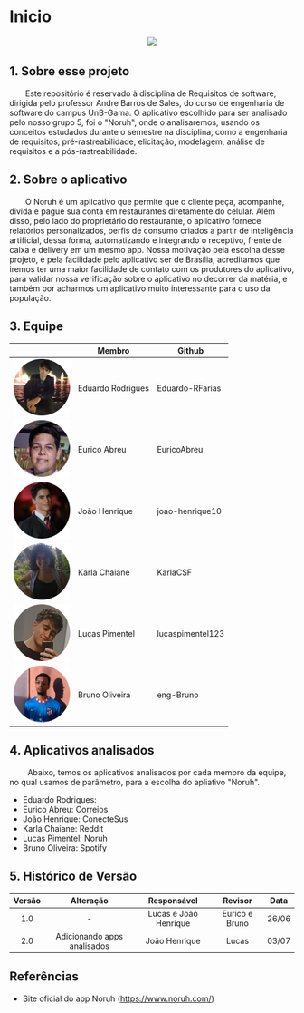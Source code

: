 # Inicio
<center>
<img src="https://pro2-bar-s3-cdn-cf1.myportfolio.com/56f0cc1ab4b47f13da2d4b2db526a715/ccba2e90-a2b5-48e9-a17c-fa3b06a319f8_rw_1920.png?h=338ff6e98a9aaf617ebb0175c79adfe9" width="500">
</center>

## 1. Sobre esse projeto

&emsp;&emsp;Este repositório é reservado à disciplina de Requisitos de software, dirigida pelo professor Andre Barros de Sales, do curso de engenharia de software do campus UnB-Gama. O aplicativo escolhido para ser analisado pelo nosso grupo 5, foi o "Noruh", onde o analisaremos, usando os conceitos estudados durante o semestre na disciplina, como a engenharia de requisitos, pré-rastreabilidade, elicitação, modelagem, análise de requisitos e a pós-rastreabilidade.
  
## 2. Sobre o aplicativo

&emsp;&emsp;O Noruh é um aplicativo que permite que o cliente peça, acompanhe, divida e pague sua conta em restaurantes diretamente do celular. Além disso, pelo lado do proprietário do restaurante, o aplicativo fornece relatórios personalizados, perfis de consumo criados a partir de inteligência artificial, dessa forma, automatizando e integrando o receptivo, frente de caixa e delivery em um mesmo app. Nossa motivação pela escolha desse projeto, é pela facilidade pelo aplicativo ser de Brasília, acreditamos que iremos ter uma maior facilidade de contato com os produtores do aplicativo, para validar nossa verificação sobre o aplicativo no decorrer da matéria, e também por acharmos um aplicativo muito interessante para o uso da população.


## 3. Equipe

<center>

|                                                           | Membro             | Github            |
| --------------------------------------------------------- | ------------------ | ----------------- |
| <img src="./assets/membros/Eduardo.png" width="100">        | Eduardo Rodrigues      | Eduardo-RFarias      |
| <img src="./assets/membros/eurico.png" width="100">    | Eurico Abreu       | EuricoAbreu        |
| <img src="./assets/membros/Joao.png" width="100"> | João Henrique     | joao-henrique10  |
| <img src="./assets/membros/Karla.png" width="100">           | Karla Chaiane       | KarlaCSF      |
| <img src="./assets/membros/Lucas.png" width="100">         | Lucas Pimentel    | lucaspimentel123         |
| <img src="./assets/membros/Bruno.png" width="100">       | Bruno Oliveira | eng-Bruno |

</center>

## 4. Aplicativos analisados
&emsp;&emsp; Abaixo, temos os aplicativos analisados por cada membro da equipe, no qual usamos de parâmetro, para a escolha do apliativo "Noruh".

- Eduardo Rodrigues:
- Eurico Abreu: Correios
- João Henrique: ConecteSus
- Karla Chaiane: Reddit
- Lucas Pimentel: Noruh
- Bruno Oliveira: Spotify

## 5. Histórico de Versão

| Versão |                Alteração               | Responsável |         Revisor        |  Data |
|:------:|:--------------------------------------:|:-----------:|:----------------------:|:-----:|
|   1.0  |                    -                   | Lucas e João Henrique|     Eurico e Bruno     | 26/06 |
|   2.0  |      Adicionando apps analisados       |  João Henrique      |     Lucas     | 03/07 |

## Referências
- Site oficial do app Noruh (https://www.noruh.com/)
